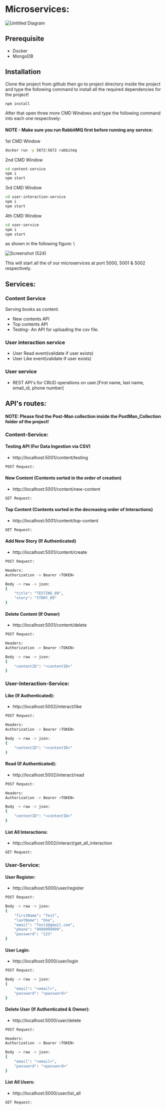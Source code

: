# Microservices:
![Untitled Diagram](https://user-images.githubusercontent.com/53439436/150290432-b190e655-68d1-4406-81cb-20609dd487b6.jpg)

## Prerequisite
- Docker
- MongoDB

## Installation

Clone the project from github then go to project directory inside the project and type the following command to install all the required dependencies for the project!

```bash
npm install
```
After that open three more CMD Windows and type the following command into each one respectively:
#### NOTE - Make sure you run RabbitMQ first before running any service:
1st CMD Window
```bash
docker run -p 5672:5672 rabbitmq
```
2nd CMD Window
```bash
cd content-service
npm i
npm start
```
3rd CMD Window
```bash
cd user-interaction-service
npm i
npm start
```
4th CMD Window
```bash
cd user-service
npm i
npm start
```
as shown in the following figure: \

![Screenshot (524)](https://user-images.githubusercontent.com/53439436/150294644-bab0bc56-9039-4273-b423-41be8814d29b.png)



This will start all the of our microservices at port 5000, 5001 & 5002 respectively.

## Services:

### Content Service
Serving books as content.
- New contents API
- Top contents API
- Testing- An API for uploading the csv file.

### User interaction service
- User Read event(validate if user exists) 
- User Like event(validate if user exists)

### User service
- REST API's for CRUD operations on user.[First name, last name, email_id, phone number]

## API's routes:

#### NOTE: Please find the Post-Man collection inside the PostMan_Collection folder of the project!
### Content-Service:
#### Testing API (For Data Ingestion via CSV)
- http://localhost:5001/content/testing
```bash
POST Request:
```

#### New Content (Contents sorted in the order of creation)
- http://localhost:5001/content/new-content
```bash
GET Request:
```

#### Top Content (Contents sorted in the decreasing order of Interactions)
- http://localhost:5001/content/top-content
```bash
GET Request:
```

#### Add New Story (If Authenticated)
- http://localhost:5001/content/create
```bash
POST Request:

Headers:
Authorization -> Bearer <TOKEN>

Body -> raw -> json:
{
    "title": "TESTING_09",
    "story": "STORY_09"
}
```

#### Delete Content (If Owner)
- http://localhost:5001/content/delete
```bash
POST Request:

Headers:
Authorization -> Bearer <TOKEN>

Body -> raw -> json:
{
    "contentID": "<contentID>"
}
```

### User-Interaction-Service:
#### Like (If Authenticated):
- http://localhost:5002/interact/like
```bash
POST Request:

Headers:
Authorization -> Bearer <TOKEN>

Body -> raw -> json:
{
    "contentID": "<contentID>"
}
```

#### Read (If Authenticated):
- http://localhost:5002/interact/read
```bash
POST Request:

Headers:
Authorization -> Bearer <TOKEN>

Body -> raw -> json:
{
    "contentID": "<contentID>"
}
```

#### List All Interactions:
- http://localhost:5002/interact/get_all_interaction
```bash
GET Request:
```

### User-Service:
#### User Register:
- http://localhost:5000/user/register
```bash
POST Request:

Body -> raw -> json:
{
    "firstName": "Test",
    "lastName": "One",
    "email": "Test2@gmail.com",
    "phone": "9999999999",
    "password": "123"
}
```
#### User Login:
- http://localhost:5000/user/login
```bash
POST Request:

Body -> raw -> json:
{
    "email": "<email>",
    "password": "<password>"
}
```
#### Delete User (If Authenticated & Owner):
- http://localhost:5000/user/delete
```bash
POST Request:

Headers:
Authorization -> Bearer <TOKEN>

Body -> raw -> json:
{
    "email": "<email>",
    "password": "<password>"
}
```
#### List All Users:
- http://localhost:5000/user/list_all
```bash
GET Request:
```